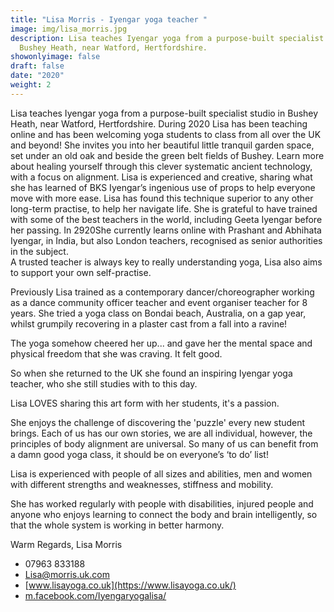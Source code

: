 ```yaml
---
title: "Lisa Morris - Iyengar yoga teacher "
image: img/lisa_morris.jpg
description: Lisa teaches Iyengar yoga from a purpose-built specialist studio in
  Bushey Heath, near Watford, Hertfordshire.
showonlyimage: false
draft: false
date: "2020"
weight: 2
---
```

Lisa teaches Iyengar yoga from a purpose-built specialist studio in Bushey Heath, near Watford, Hertfordshire. During 2020 Lisa has been teaching online and has been welcoming yoga students to class from all over the UK and beyond! She invites you into her beautiful little tranquil garden space, set under an old oak and beside the green belt fields of Bushey. Learn more about healing yourself through this clever systematic ancient technology, with a focus on alignment. Lisa is experienced and creative, sharing what she has learned of BKS Iyengar’s ingenious use of props to help everyone move with more ease. Lisa has found this technique superior to any other long-term practise, to help her navigate life. She is grateful to have trained with some of the best teachers in the world, including Geeta Iyengar before her passing. In 2920She currently learns online with Prashant and Abhihata Iyengar, in India, but also London teachers, recognised as senior authorities in the subject.\
A trusted teacher is always key to really understanding yoga, Lisa also aims to support your own self-practise.

Previously Lisa trained as a contemporary dancer/choreographer working as a dance community officer teacher and event organiser teacher for 8 years.
She tried a yoga class on Bondai beach, Australia, on a gap year, whilst grumpily recovering in a plaster cast from a fall into a ravine!

The yoga somehow cheered her up... and gave her the mental space and physical freedom that she was craving. It felt good.

So when she returned to the UK she found an inspiring Iyengar yoga teacher, who she still studies with to this day.

Lisa LOVES sharing this art form with her students, it's a passion.

She enjoys the challenge of discovering the 'puzzle' every new student brings. Each of us has our own stories, we are all individual, however, the principles of body alignment are universal. So many of us can benefit from a damn good yoga class, it should be on everyone’s ‘to do’ list!

Lisa is experienced with people of all sizes and abilities, men and women with different strengths and weaknesses, stiffness and mobility.

She has worked regularly with people with disabilities, injured people and anyone who enjoys learning to connect the body and brain intelligently, so that the whole system is working in better harmony.

Warm Regards,
Lisa Morris

* 07963 833188
* [Lisa@morris.uk.com](Lisa@morris.uk.com)
* [www.lisayoga.co.uk](https://www.lisayoga.co.uk/)
* [m.facebook.com/Iyengaryogalisa/](https://m.facebook.com/Iyengaryogalisa/)